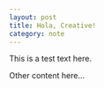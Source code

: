 ```yaml
---
layout: post
title: Hola, Creative!
category: note
---
```


This is a test text here.

<!-- more -->

Other content here...